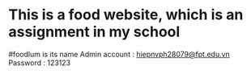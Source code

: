 # This is a food website, which is an assignment in my school 
#foodlum is its name
Admin account : hiepnvph28079@fpt.edu.vn
Password : 123123
